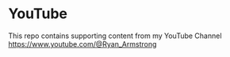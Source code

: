 # YouTube
This repo contains supporting content from my YouTube Channel https://www.youtube.com/@Ryan_Armstrong
